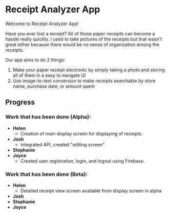 # Receipt Analyzer App
Welcome to Receipt Analyzer App!

Have you ever lost a receipt? All of those paper receipts can become a hassle really quickly. 
I used to take pictures of the receipts but that wasn't great either because there would be no sense of organization among the receipts.

Our app aims to do 2 things:
1. Make your paper receipt electronic by simply taking a photo and storing all of them in a easy to navigate UI 
2. Use image-to-text conversion to make receipts searchable by store name, purchase date, or amount spent

## Progress
### Work that has been done (Alpha):
* **Helen**
  * Creation of main display screen for displaying of receipts. 
* **Josh**
  * integrated API, created "editing screen"
* **Stephanie**
* **Joyce**
  * Created user registration, login, and logout using Firebase.

### Work that has been done (Beta):
* **Helen**
  * Detailed receipt view screen available from display screen in alpha
* **Josh**
* **Stephanie**
* **Joyce**
